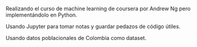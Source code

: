 Realizando el curso de machine learning  de coursera por Andrew Ng pero implementándolo en Python.

Usando Jupyter para tomar notas y guardar pedazos de código útiles.

Usando datos poblacionales de Colombia como dataset.
